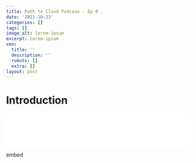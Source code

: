```yaml
---
title: Path to Cloud Podcase - Ep 0
date: '2021-10-23'
categories: []
tags: []
image_alt: lorem-ipsum
excerpt: lorem-ipsum
seo:
  title: ''
  description: ''
  robots: []
  extra: []
layout: post
---
```

# Introduction


<iframe title="Libsyn Player" style="border: none" src="//html5-player.libsyn.com/embed/episode/id/20914526/height/90/theme/custom/thumbnail/no/render-playlist/no/custom-color/88AA3C/" height="90" width="100%" scrolling="no"  allowfullscreen webkitallowfullscreen mozallowfullscreen oallowfullscreen msallowfullscreen></iframe>

embed
